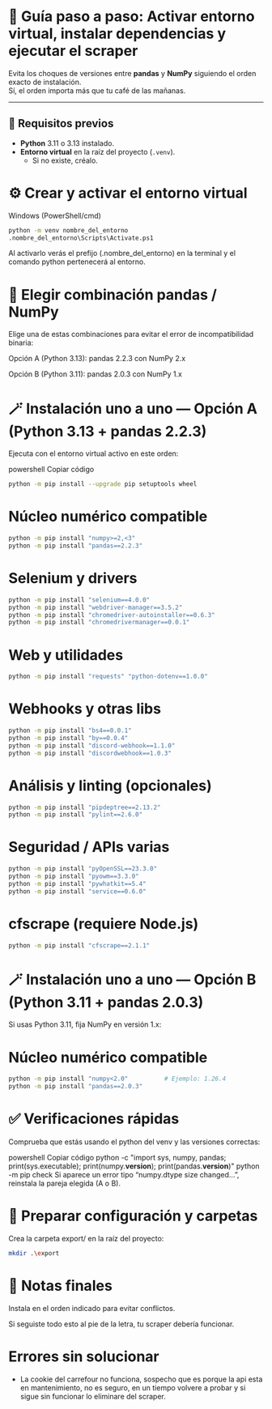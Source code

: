 # 🧠 Guía paso a paso: Activar entorno virtual, instalar dependencias y ejecutar el scraper

Evita los choques de versiones entre **pandas** y **NumPy** siguiendo el orden exacto de instalación.  
Sí, el orden importa más que tu café de las mañanas.

---

## 🔧 Requisitos previos

- **Python** 3.11 o 3.13 instalado.  
- **Entorno virtual** en la raíz del proyecto (`.venv`).  
  - Si no existe, créalo.

# ⚙️ Crear y activar el entorno virtual
Windows (PowerShell/cmd)

```bash
python -m venv nombre_del_entorno
.nombre_del_entorno\Scripts\Activate.ps1
```

Al activarlo verás el prefijo (.nombre_del_entorno) en la terminal y el comando python pertenecerá al entorno.

# 🧩 Elegir combinación pandas / NumPy
Elige una de estas combinaciones para evitar el error de incompatibilidad binaria:

Opción A (Python 3.13): pandas 2.2.3 con NumPy 2.x

Opción B (Python 3.11): pandas 2.0.3 con NumPy 1.x

# 🪄 Instalación uno a uno — Opción A (Python 3.13 + pandas 2.2.3)
Ejecuta con el entorno virtual activo en este orden:

powershell
Copiar código
```bash
python -m pip install --upgrade pip setuptools wheel
```

# Núcleo numérico compatible
```bash
python -m pip install "numpy>=2,<3"
python -m pip install "pandas==2.2.3"
```

# Selenium y drivers
```bash
python -m pip install "selenium==4.0.0"
python -m pip install "webdriver-manager==3.5.2"
python -m pip install "chromedriver-autoinstaller==0.6.3"
python -m pip install "chromedrivermanager==0.0.1"
```
# Web y utilidades
```bash
python -m pip install "requests" "python-dotenv==1.0.0"
```
# Webhooks y otras libs
```bash
python -m pip install "bs4==0.0.1"
python -m pip install "by==0.0.4"
python -m pip install "discord-webhook==1.1.0"
python -m pip install "discordwebhook==1.0.3"
```
# Análisis y linting (opcionales)
```bash
python -m pip install "pipdeptree==2.13.2"
python -m pip install "pylint==2.6.0"
```
# Seguridad / APIs varias
```bash
python -m pip install "pyOpenSSL==23.3.0"
python -m pip install "pyowm==3.3.0"
python -m pip install "pywhatkit==5.4"
python -m pip install "service==0.6.0"
```
# cfscrape (requiere Node.js)
```bash
python -m pip install "cfscrape==2.1.1"
```
# 🪄 Instalación uno a uno — Opción B (Python 3.11 + pandas 2.0.3)
Si usas Python 3.11, fija NumPy en versión 1.x:

# Núcleo numérico compatible
```bash
python -m pip install "numpy<2.0"          # Ejemplo: 1.26.4
python -m pip install "pandas==2.0.3"
```
# ✅ Verificaciones rápidas
Comprueba que estás usando el python del venv y las versiones correctas:

powershell
Copiar código
python -c "import sys, numpy, pandas; print(sys.executable); print(numpy.__version__); print(pandas.__version__)"
python -m pip check
Si aparece un error tipo “numpy.dtype size changed…”, reinstala la pareja elegida (A o B).

# 📁 Preparar configuración y carpetas
Crea la carpeta export/ en la raíz del proyecto:

```bash
mkdir .\export
```

# 🏁 Notas finales
Instala en el orden indicado para evitar conflictos.

Si seguiste todo esto al pie de la letra, tu scraper debería funcionar.

# Errores sin solucionar

- La cookie del carrefour no funciona, sospecho que es porque la api esta en mantenimiento, no es seguro,
en un tiempo volvere a probar y si sigue sin funcionar lo eliminare del scraper.